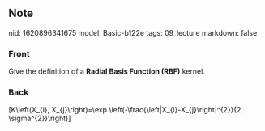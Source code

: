 ## Note
nid: 1620896341675
model: Basic-b122e
tags: 09_lecture
markdown: false

### Front
Give the definition of a <b>Radial Basis Function (RBF)</b> kernel.

### Back
\[K\left(X_{i}, X_{j}\right)=\exp \left(-\frac{\left\|X_{i}-X_{j}\right\|^{2}}{2 \sigma^{2}}\right)\]
